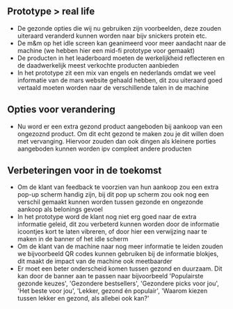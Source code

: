 ## Prototype > real life
- De gezonde opties die wij nu gebruiken zijn voorbeelden, deze zouden uiteraard veranderd kunnen worden naar bijv snickers protein etc.
- De m&m op het idle screen kan geanimeerd voor meer aandacht naar de machine (we hebben hier een mid-fi prototype voor gemaakt)
- De producten in het leaderboard moeten de werkelijkheid reflecteren en de daadwerkelijk meest verkochte producten aanbieden
- In het prototype zit een mix van engels en nederlands omdat we veel informatie van de mars website gehaald hebben, dit zou uiteraard goed vertaald moeten worden naar de verschillende talen in de machine

## Opties voor verandering
- Nu word er een extra gezond product aangeboden bij aankoop van een ongezoznd product. Om dit echt gezond te maken zou je dit willen doen met vervanging. Hiervoor zouden dan ook dingen als kleinere porties aangeboden kunnen worden ipv compleet andere producten

## Verbeteringen voor in de toekomst
- Om de klant van feedback te voorzien van hun aankoop zou een extra pop-up scherm handig zijn, bij dit pop up scherm zou ook nog een verschil gemaakt kunnen worden tussen gezonde en ongezonde aankoop als belonings gevoel 
- In het prototype word de klant nog niet erg goed naar de extra informatie geleid, dit zou verbeterd kunnen worden door de informatie icoontjes kort te laten vibreren, of door hier een verwijzing naar te maken in de banner of het idle scherm
- Om de klant van de machine naar nog meer informatie te leiden zouden we bijvoorbeeld QR codes kunnen gebruiken bij de informatie blokjes, dit maakt de impact van de machine ook meetbaarder
- Er moet een beter onderscheid komen tussen gezond en duurzaam. Dit kan door de banner aan te passen naar bijvoorbeeld 'Populairste gezonde keuzes', 'Gezondere bestsellers', 'Gezondere picks voor jou', 'Het beste voor jou', 'Lekker, gezond én populair', 'Waarom kiezen tussen lekker en gezond, als allebei ook kan?'

